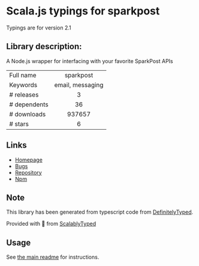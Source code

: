 
# Scala.js typings for sparkpost

Typings are for version 2.1

## Library description:
A Node.js wrapper for interfacing with your favorite SparkPost APIs

|                    |                 |
| ------------------ | :-------------: |
| Full name          | sparkpost |
| Keywords           | email, messaging |
| # releases         | 3 |
| # dependents       | 36 |
| # downloads        | 937657 |
| # stars            | 6 |

## Links
- [Homepage](https://github.com/SparkPost/node-sparkpost)
- [Bugs](https://github.com/SparkPost/node-sparkpost/issues)
- [Repository](https://github.com/SparkPost/node-sparkpost)
- [Npm](https://www.npmjs.com/package/sparkpost)
    


## Note
This library has been generated from typescript code from [DefinitelyTyped](https://definitelytyped.org).

Provided with :purple_heart: from [ScalablyTyped](https://github.com/oyvindberg/ScalablyTyped)

## Usage
See [the main readme](../../readme.md) for instructions.


